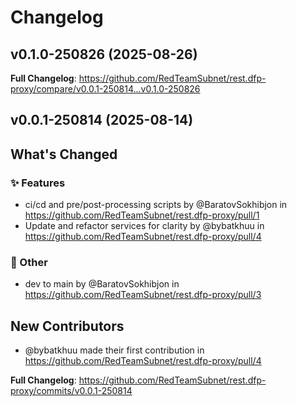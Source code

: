 # Changelog

## v0.1.0-250826 (2025-08-26)

<!-- Release notes generated using configuration in .github/release.yml at main -->



**Full Changelog**: https://github.com/RedTeamSubnet/rest.dfp-proxy/compare/v0.0.1-250814...v0.1.0-250826

## v0.0.1-250814 (2025-08-14)

<!-- Release notes generated using configuration in .github/release.yml at main -->

## What's Changed
### ✨ Features
* ci/cd and pre/post-processing scripts by @BaratovSokhibjon in https://github.com/RedTeamSubnet/rest.dfp-proxy/pull/1
* Update and refactor services for clarity by @bybatkhuu in https://github.com/RedTeamSubnet/rest.dfp-proxy/pull/4
### 💬 Other
* dev to main by @BaratovSokhibjon in https://github.com/RedTeamSubnet/rest.dfp-proxy/pull/3

## New Contributors
* @bybatkhuu made their first contribution in https://github.com/RedTeamSubnet/rest.dfp-proxy/pull/4

**Full Changelog**: https://github.com/RedTeamSubnet/rest.dfp-proxy/commits/v0.0.1-250814
